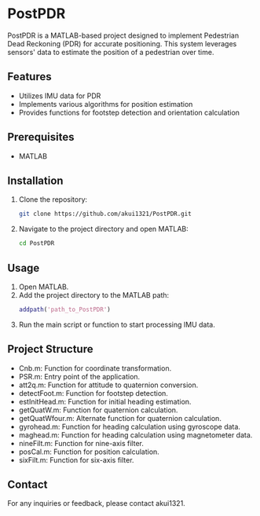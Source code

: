 # PostPDR

PostPDR is a MATLAB-based project designed to implement Pedestrian Dead Reckoning (PDR) for accurate positioning. This system leverages sensors' data to estimate the position of a pedestrian over time.

## Features

- Utilizes IMU data for PDR
- Implements various algorithms for position estimation
- Provides functions for footstep detection and orientation calculation

## Prerequisites

- MATLAB

## Installation

1. Clone the repository:
   ```bash
   git clone https://github.com/akui1321/PostPDR.git

2. Navigate to the project directory and open MATLAB:
   ```bash
   cd PostPDR

## Usage

1. Open MATLAB.
2. Add the project directory to the MATLAB path:
   ```matlab
   addpath('path_to_PostPDR')
3. Run the main script or function to start processing IMU data.

## Project Structure
- Cnb.m: Function for coordinate transformation.
- PSR.m: Entry point of the application.
- att2q.m: Function for attitude to quaternion conversion.
- detectFoot.m: Function for footstep detection.
- estInitHead.m: Function for initial heading estimation.
- getQuatW.m: Function for quaternion calculation.
- getQuatWfour.m: Alternate function for quaternion calculation.
- gyrohead.m: Function for heading calculation using gyroscope data.
- maghead.m: Function for heading calculation using magnetometer data.
- nineFilt.m: Function for nine-axis filter.
- posCal.m: Function for position calculation.
- sixFilt.m: Function for six-axis filter.

## Contact
For any inquiries or feedback, please contact akui1321.
